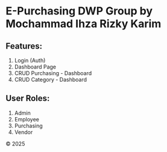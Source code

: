 # E-Purchasing DWP Group by Mochammad Ihza Rizky Karim

## Features:

1. Login (Auth)
2. Dashboard Page
3. CRUD Purchasing - Dashboard
4. CRUD Category - Dashboard

## User Roles:

1. Admin
2. Employee
3. Purchasing
4. Vendor

&copy; 2025